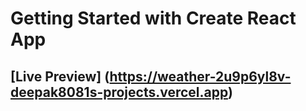 # Getting Started with Create React App

## [Live Preview] (https://weather-2u9p6yl8v-deepak8081s-projects.vercel.app)
